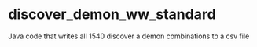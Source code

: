 # discover_demon_ww_standard
Java code that writes all 1540 discover a demon combinations to a csv file
